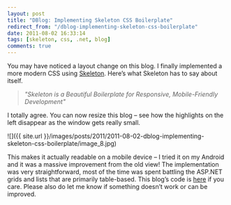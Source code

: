 ```yaml
---
layout: post
title: "DBlog: Implementing Skeleton CSS Boilerplate"
redirect_from: "/dblog-implementing-skeleton-css-boilerplate"
date: 2011-08-02 16:33:14
tags: [skeleton, css, .net, blog]
comments: true
---
```

You may have noticed a layout change on this blog. I finally implemented a more modern CSS using [Skeleton](http://getskeleton.com/). Here’s what Skeleton has to say about itself.

> _"Skeleton is a Beautiful Boilerplate for Responsive, Mobile-Friendly Development"_

I totally agree. You can now resize this blog – see how the highlights on the left disappear as the window gets really small.

![]({{ site.url }}/images/posts/2011/2011-08-02-dblog-implementing-skeleton-css-boilerplate/image_8.jpg)

This makes it actually readable on a mobile device – I tried it on my Android and it was a massive improvement from the old view! The implementation was very straightforward, most of the time was spent battling the ASP.NET grids and lists that are primarily table-based. This blog’s code is [here](http://github.com/dblock/dblog/) if you care. Please also do let me know if something doesn’t work or can be improved.
